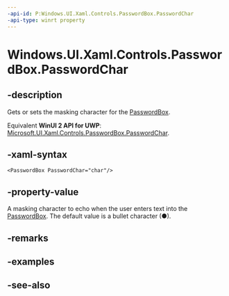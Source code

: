 ```yaml
---
-api-id: P:Windows.UI.Xaml.Controls.PasswordBox.PasswordChar
-api-type: winrt property
---
```


<!-- Property syntax
public string PasswordChar { get;  set; }
-->

# Windows.UI.Xaml.Controls.PasswordBox.PasswordChar

## -description
Gets or sets the masking character for the [PasswordBox](passwordbox.md).

Equivalent **WinUI 2 API for UWP**: [Microsoft.UI.Xaml.Controls.PasswordBox.PasswordChar](/windows/winui/api/microsoft.ui.xaml.controls.passwordbox.passwordchar).

## -xaml-syntax
```xaml
<PasswordBox PasswordChar="char"/>
```


## -property-value
A masking character to echo when the user enters text into the [PasswordBox](passwordbox.md). The default value is a bullet character (●).

## -remarks

## -examples

## -see-also
